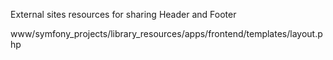 External sites resources for sharing Header and Footer

www/symfony_projects/library_resources/apps/frontend/templates/layout.php
